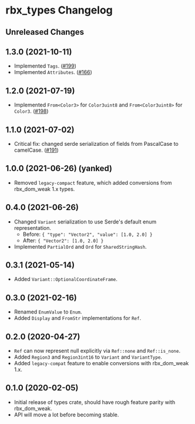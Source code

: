 # rbx_types Changelog

## Unreleased Changes

## 1.3.0 (2021-10-11)
* Implemented `Tags`. ([#199])
* Implemented `Attributes`. ([#166])

[#166]: https://github.com/rojo-rbx/rbx-dom/pull/166
[#199]: https://github.com/rojo-rbx/rbx-dom/pull/199

## 1.2.0 (2021-07-19)
* Implemented `From<Color3>` for `Color3uint8` and `From<Color3uint8>` for `Color3`. ([#198][#198])

[#198]: https://github.com/rojo-rbx/rbx-dom/pull/198

## 1.1.0 (2021-07-02)
* Critical fix: changed serde serialization of fields from PascalCase to camelCase. ([#191][#191])

[#191]: https://github.com/rojo-rbx/rbx-dom/pull/191

## 1.0.0 (2021-06-26) (yanked)
* Removed `legacy-compact` feature, which added conversions from rbx\_dom\_weak 1.x types.

## 0.4.0 (2021-06-26)
* Changed `Variant` serialization to use Serde's default enum representation.
  * Before: `{ "type": "Vector2", "value": [1.0, 2.0] }`
  * After: `{ "Vector2": [1.0, 2.0] }`
* Implemented `PartialOrd` and `Ord` for `SharedStringHash`.

## 0.3.1 (2021-05-14)
* Added `Variant::OptionalCoordinateFrame`.

## 0.3.0 (2021-02-16)
* Renamed `EnumValue` to `Enum`.
* Added `Display` and `FromStr` implementations for `Ref`.

## 0.2.0 (2020-04-27)
* `Ref` can now represent null explicitly via `Ref::none` and `Ref::is_none`.
* Added `Region3` and `Region3int16` to `Variant` and `VariantType`.
* Added `legacy-compat` feature to enable conversions with rbx_dom_weak 1.x.

## 0.1.0 (2020-02-05)
* Initial release of types crate, should have rough feature parity with rbx_dom_weak.
* API will move a lot before becoming stable.
